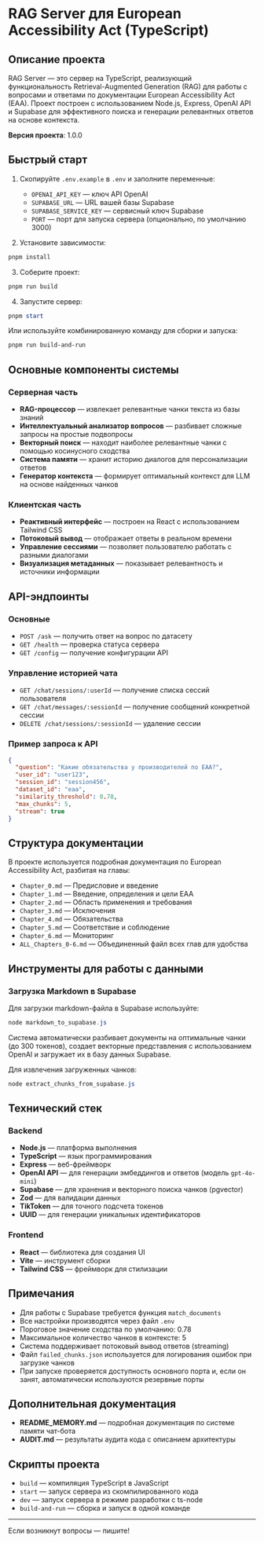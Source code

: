 # RAG Server для European Accessibility Act (TypeScript)

## Описание проекта

RAG Server — это сервер на TypeScript, реализующий функциональность Retrieval-Augmented Generation (RAG) для работы с вопросами и ответами по документации European Accessibility Act (EAA). Проект построен с использованием Node.js, Express, OpenAI API и Supabase для эффективного поиска и генерации релевантных ответов на основе контекста.

**Версия проекта**: 1.0.0

## Быстрый старт

1. Скопируйте `.env.example` в `.env` и заполните переменные:
   - `OPENAI_API_KEY` — ключ API OpenAI
   - `SUPABASE_URL` — URL вашей базы Supabase
   - `SUPABASE_SERVICE_KEY` — сервисный ключ Supabase
   - `PORT` — порт для запуска сервера (опционально, по умолчанию 3000)

2. Установите зависимости:
```powershell
pnpm install
```

3. Соберите проект:
```powershell
pnpm run build
```

4. Запустите сервер:
```powershell
pnpm start
```

Или используйте комбинированную команду для сборки и запуска:
```powershell
pnpm run build-and-run
```

## Основные компоненты системы

### Серверная часть
- **RAG-процессор** — извлекает релевантные чанки текста из базы знаний
- **Интеллектуальный анализатор вопросов** — разбивает сложные запросы на простые подвопросы
- **Векторный поиск** — находит наиболее релевантные чанки с помощью косинусного сходства
- **Система памяти** — хранит историю диалогов для персонализации ответов
- **Генератор контекста** — формирует оптимальный контекст для LLM на основе найденных чанков

### Клиентская часть
- **Реактивный интерфейс** — построен на React с использованием Tailwind CSS
- **Потоковый вывод** — отображает ответы в реальном времени
- **Управление сессиями** — позволяет пользователю работать с разными диалогами
- **Визуализация метаданных** — показывает релевантность и источники информации

## API-эндпоинты

### Основные
- `POST /ask` — получить ответ на вопрос по датасету
- `GET /health` — проверка статуса сервера
- `GET /config` — получение конфигурации API

### Управление историей чата
- `GET /chat/sessions/:userId` — получение списка сессий пользователя
- `GET /chat/messages/:sessionId` — получение сообщений конкретной сессии
- `DELETE /chat/sessions/:sessionId` — удаление сессии

### Пример запроса к API

```json
{
  "question": "Какие обязательства у производителей по EAA?",
  "user_id": "user123",
  "session_id": "session456",
  "dataset_id": "eaa",
  "similarity_threshold": 0.78,
  "max_chunks": 5,
  "stream": true
}
```

## Структура документации

В проекте используется подробная документация по European Accessibility Act, разбитая на главы:
- `Chapter_0.md` — Предисловие и введение
- `Chapter_1.md` — Введение, определения и цели EAA
- `Chapter_2.md` — Область применения и требования
- `Chapter_3.md` — Исключения
- `Chapter_4.md` — Обязательства
- `Chapter_5.md` — Соответствие и соблюдение
- `Chapter_6.md` — Мониторинг
- `ALL_Chapters_0-6.md` — Объединенный файл всех глав для удобства

## Инструменты для работы с данными

### Загрузка Markdown в Supabase

Для загрузки markdown-файла в Supabase используйте:
```powershell
node markdown_to_supabase.js
```

Система автоматически разбивает документы на оптимальные чанки (до 300 токенов), создает векторные представления с использованием OpenAI и загружает их в базу данных Supabase.

Для извлечения загруженных чанков:
```powershell
node extract_chunks_from_supabase.js
```

## Технический стек

### Backend
- **Node.js** — платформа выполнения
- **TypeScript** — язык программирования
- **Express** — веб-фреймворк
- **OpenAI API** — для генерации эмбеддингов и ответов (модель `gpt-4o-mini`)
- **Supabase** — для хранения и векторного поиска чанков (pgvector)
- **Zod** — для валидации данных
- **TikToken** — для точного подсчета токенов
- **UUID** — для генерации уникальных идентификаторов

### Frontend
- **React** — библиотека для создания UI
- **Vite** — инструмент сборки
- **Tailwind CSS** — фреймворк для стилизации

## Примечания
- Для работы с Supabase требуется функция `match_documents`
- Все настройки производятся через файл `.env`
- Пороговое значение сходства по умолчанию: 0.78
- Максимальное количество чанков в контексте: 5
- Система поддерживает потоковый вывод ответов (streaming)
- Файл `failed_chunks.json` используется для логирования ошибок при загрузке чанков
- При запуске проверяется доступность основного порта и, если он занят, автоматически используются резервные порты

## Дополнительная документация
- **README_MEMORY.md** — подробная документация по системе памяти чат-бота
- **AUDIT.md** — результаты аудита кода с описанием архитектуры

## Скрипты проекта
- `build` — компиляция TypeScript в JavaScript
- `start` — запуск сервера из скомпилированного кода
- `dev` — запуск сервера в режиме разработки с ts-node
- `build-and-run` — сборка и запуск в одной команде

---

Если возникнут вопросы — пишите! 